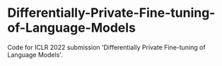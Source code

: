 # Differentially-Private-Fine-tuning-of-Language-Models

Code for ICLR 2022 submission 'Differentially Private Fine-tuning of Language Models'.
